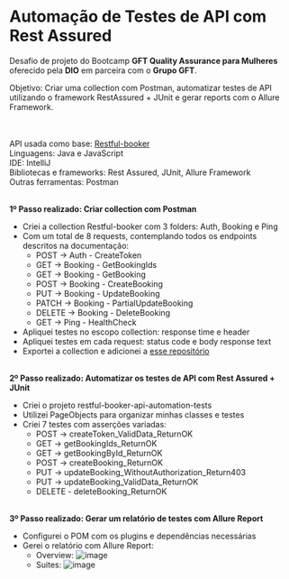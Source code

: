 # Automação de Testes de API com Rest Assured
Desafio de projeto do Bootcamp **GFT Quality Assurance para Mulheres** oferecido pela **DIO** em parceira com o **Grupo GFT**.<br/>

Objetivo: Criar uma collection com Postman, automatizar testes de API utilizando o framework RestAssured + JUnit e gerar reports com o Allure Framework.
<br/><br/><br/>

API usada como base: <a href="https://restful-booker.herokuapp.com/apidoc/index.html#api-Booking"> Restful-booker</a> <br/>
Linguagens: Java e JavaScript <br/>
IDE: IntelliJ <br/>
Bibliotecas e frameworks: Rest Assured, JUnit, Allure Framework<br/>
Outras ferramentas: Postman
<br/><br/>

**1º Passo realizado: Criar collection com Postman**
- Criei a collection Restful-booker com 3 folders: Auth, Booking e Ping
- Com um total de 8 requests, contemplando todos os endpoints descritos na documentação:
  - POST -> Auth - CreateToken
  - GET -> Booking - GetBookingIds
  - GET -> Booking - GetBooking
  - POST -> Booking - CreateBooking
  - PUT -> Booking - UpdateBooking
  - PATCH -> Booking - PartialUpdateBooking
  - DELETE -> Booking - DeleteBooking
  - GET -> Ping - HealthCheck
- Apliquei testes no escopo collection: response time e header
- Apliquei testes em cada request: status code e body response text
- Exportei a collection e adicionei a <a href="https://github.com/steffijoji/restful-booker-api-automation-tests/blob/main/Restful-booker.postman_collection.json">esse repositório </a> 
<br/><br/>

**2º Passo realizado: Automatizar os testes de API com Rest Assured + JUnit**
- Criei o projeto restful-booker-api-automation-tests
- Utilizei PageObjects para organizar minhas classes e testes
- Criei 7 testes com asserções variadas:
  - POST -> createToken_ValidData_ReturnOK
  - GET -> getBookingIds_ReturnOK
  - GET -> getBookingById_ReturnOK
  - POST -> createBooking_ReturnOK
  - PUT -> updateBooking_WithoutAuthorization_Return403
  - PUT -> updateBooking_ValidData_ReturnOK
  - DELETE - deleteBooking_ReturnOK
<br/><br/>

**3º Passo realizado: Gerar um relatório de testes com Allure Report**
 - Configurei o POM com os plugins e dependências necessárias
 - Gerei o relatório com Allure Report:
   - Overview:
   ![image](https://user-images.githubusercontent.com/102275682/214165145-bec6d2a8-9160-4eff-867b-8f5b9869dab2.png)
   - Suites:
   ![image](https://user-images.githubusercontent.com/102275682/214165316-74d30f28-8f85-424c-87f5-49c3167d5948.png)
